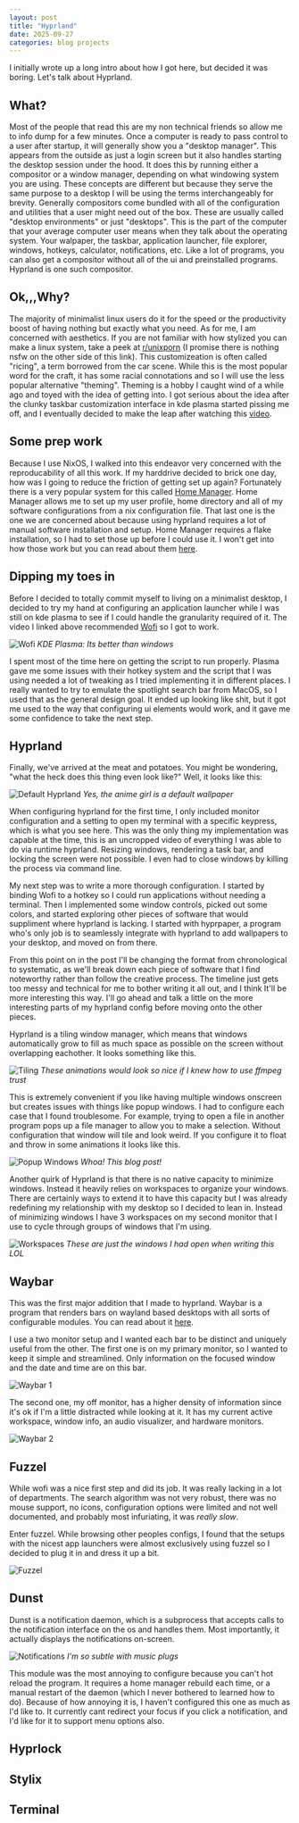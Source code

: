 ```yaml
---
layout: post
title: "Hyprland"
date: 2025-09-27
categories: blog projects
---
```

I initially wrote up a long intro about how I got here, but decided it was boring. Let's talk about Hyprland.

## What?
Most of the people that read this are my non technical friends so allow me to info dump for a few minutes. Once a computer is ready to pass control to a user after startup, it will generally show you a "desktop manager". This appears from the outside as just a login screen but it also handles starting the desktop session under the hood. It does this by running either a compositor or a window manager, depending on what windowing system you are using. These concepts are different but because they serve the same purpose to a desktop I will be using the terms interchangeably for brevity. Generally compositors come bundled with all of the configuration and utilities that a user might need out of the box. These are usually called "desktop environments" or just "desktops". This is the part of the computer that your average computer user means when they talk about the operating system. Your walpaper, the taskbar, application launcher, file explorer, windows, hotkeys, calculator, notifications, etc. Like a lot of programs, you can also get a compositor without all of the ui and preinstalled programs. Hyprland is one such compositor.

## Ok,,,Why?
The majority of minimalist linux users do it for the speed or the productivity boost of having nothing but exactly what you need. As for me, I am concerned with aesthetics. If you are not familiar with how stylized you can make a linux system, take a peek at [r/unixporn](https://www.reddit.com/r/unixporn/) (I promise there is nothing nsfw on the other side of this link). This customizeation is often called "ricing", a term borrowed from the car scene. While this is the most popular word for the craft, it has some racial connotations and so I will use the less popular alternative "theming".
Theming is a hobby I caught wind of a while ago and toyed with the idea of getting into. I got serious about the idea after the clunky taskbar customization interface in kde plasma started pissing me off, and I eventually decided to make the leap after watching this [video](https://youtu.be/jFz5gLqv-FM?si=saTTmjNjr9yBC3GX).

## Some prep work
Because I use NixOS, I walked into this endeavor very concerned with the reproducability of all this work. If my harddrive decided to brick one day, how was I going to reduce the friction of getting set up again? Fortunately there is a very popular system for this called [Home Manager](https://github.com/nix-community/home-manager). Home Manager allows me to set up my user profile, home directory and all of my software configurations from a nix configuration file. That last one is the one we are concerned about because using hyprland requires a lot of manual software installation and setup. Home Manager requires a flake installation, so I had to set those up before I could use it. I won't get into how those work but you can read about them [here](https://nixos.wiki/wiki/flakes). 

## Dipping my toes in
Before I decided to totally commit myself to living on a minimalist desktop, I decided to try my hand at configuring an application launcher while I was still on kde plasma to see if I could handle the granularity required of it. The video I linked above recommended [Wofi](https://github.com/SimplyCEO/wofi) so I got to work.

![Wofi](/assets/hyprland/wofi.gif)
*KDE Plasma: Its better than windows*

I spent most of the time here on getting the script to run properly. Plasma gave me some issues with their hotkey system and the script that I was using needed a lot of tweaking as I tried implementing it in different places. I really wanted to try to emulate the spotlight search bar from MacOS, so I used that as the general design goal. It ended up looking like shit, but it got me used to the way that configuring ui elements would work, and it gave me some confidence to take the next step. 

## Hyprland
Finally, we've arrived at the meat and potatoes. You might be wondering, "what the heck does this thing even look like?" Well, it looks like this:

![Default Hyprland](/assets/hyprland/hyprland.gif)
*Yes, the anime girl is a default wallpaper*

When configuring hyprland for the first time, I only included monitor configuration and a setting to open my terminal with a specific keypress, which is what you see here. This was the only thing my implementation was capable at the time, this is an uncropped video of everything I was able to do via runtime hyprland. Resizing windows, rendering a task bar, and locking the screen were not possible. I even had to close windows by killing the process via command line.

My next step was to write a more thorough configuration. I started by binding Wofi to a hotkey so I could run applications without needing a terminal. Then I implemented some window controls, picked out some colors, and started exploring other pieces of software that would suppliment where hyprland is lacking. I started with hyprpaper, a program who's only job is to seamlessly integrate with hyprland to add wallpapers to your desktop, and moved on from there. 

From this point on in the post I'll be changing the format from chronological to systematic, as we'll break down each piece of software that I find noteworthy rather than follow the creative process. The timeline just gets too messy and technical for me to bother writing it all out, and I think It'll be more interesting this way. I'll go ahead and talk a little on the more interesting parts of my hyprland config before moving onto the other pieces.

Hyprland is a tiling window manager, which means that windows automatically grow to fill as much space as possible on the screen without overlapping eachother. It looks something like this.

![Tiling](/assets/hyprland/tiles.gif)
*These animations would look so nice if I knew how to use ffmpeg trust*

This is extremely convenient if you like having multiple windows onscreen but creates issues with things like popup windows. I had to configure each case that I found troublesome. For example, trying to open a file in another program pops up a file manager to allow you to make a selection. Without configuration that window will tile and look weird. If you configure it to float and throw in some animations it looks like this.

![Popup Windows](/assets/hyprland/popup_window.gif)
*Whoa! This blog post!*

Another quirk of Hyprland is that there is no native capacity to minimize windows. Instead it heavily relies on workspaces to organize your windows. There are certainly ways to extend it to have this capacity but I was already redefining my relationship with my desktop so I decided to lean in. Instead of minimizing windows I have 3 workspaces on my second monitor that I use to cycle through groups of windows that I'm using.

![Workspaces](/assets/hyprland/workspaces.gif)
*These are just the windows I had open when writing this LOL*

## Waybar
This was the first major addition that I made to hyprland. Waybar is a program that renders bars on wayland based desktops with all sorts of configurable modules. You can read about it [here](https://github.com/Alexays/Waybar).

I use a two monitor setup and I wanted each bar to be distinct and uniquely useful from the other.
The first one is on my primary monitor, so I wanted to keep it simple and streamlined. Only information on the focused window and the date and time are on this bar.<br/>

![Waybar 1](/assets/hyprland/waybar1.png)
<br/>

The second one, my off monitor, has a higher density of information since it's ok if I'm a little distracted while looking at it. It has my current active workspace, window info, an audio visualizer, and hardware monitors.<br/>

![Waybar 2](/assets/hyprland/waybar2.png)
<br/>

## Fuzzel
While wofi was a nice first step and did its job. It was really lacking in a lot of departments. The search algorithm was not very robust, there was no mouse support, no icons, configuration options were limited and not well documented, and probably most infuriating, it was <em>really slow</em>.

Enter fuzzel. While browsing other peoples configs, I found that the setups with the nicest app launchers were almost exclusively using fuzzel so I decided to plug it in and dress it up a bit.

![Fuzzel](/assets/hyprland/app_launcher.gif)

## Dunst
Dunst is a notification daemon, which is a subprocess that accepts calls to the notification interface on the os and handles them. Most importantly, it actually displays the notifications on-screen. 

![Notifications](/assets/hyprland/notifications.gif)
*I'm so subtle with music plugs*

This module was the most annoying to configure because you can't hot reload the program. It requires a home manager rebuild each time, or a manual restart of the daemon (which I never bothered to learned how to do). Because of how annoying it is, I haven't configured this one as much as I'd like to. It currently cant redirect your focus if you click a notification, and I'd like for it to support menu options also.

## Hyprlock

## Stylix

## Terminal

